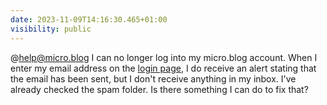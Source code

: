 ```yaml
---
date: 2023-11-09T14:16:30.465+01:00
visibility: public
---
```


@help@micro.blog I can no longer log into my micro.blog account. When I enter my email address on the [login page](https://micro.blog/signin), I do receive an alert stating that the email has been sent, but I don't receive anything in my inbox. I've already checked the spam folder. Is there something I can do to fix that?
